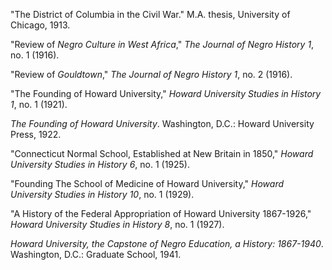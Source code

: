 "The District of Columbia in the Civil War." M.A. thesis, University of Chicago, 1913.

"Review of *Negro Culture in West Africa*," *The Journal of Negro History 1*, no. 1 (1916).

"Review of *Gouldtown*," *The Journal of Negro History 1*, no. 2 (1916).

"The Founding of Howard University," *Howard University Studies in History 1*, no. 1 (1921).

*The Founding of Howard University*. Washington, D.C.: Howard University Press, 1922.

"Connecticut Normal School, Established at New Britain in 1850," *Howard University Studies in History 6*, no. 1 (1925).

"Founding The School of Medicine of Howard University," *Howard University Studies in History 10*, no. 1 (1929).

"A History of the Federal Appropriation of Howard University 1867-1926," *Howard University Studies in History 8*, no. 1 (1927).

*Howard University, the Capstone of Negro Education, a History: 1867-1940*. Washington, D.C.: Graduate School, 1941.
